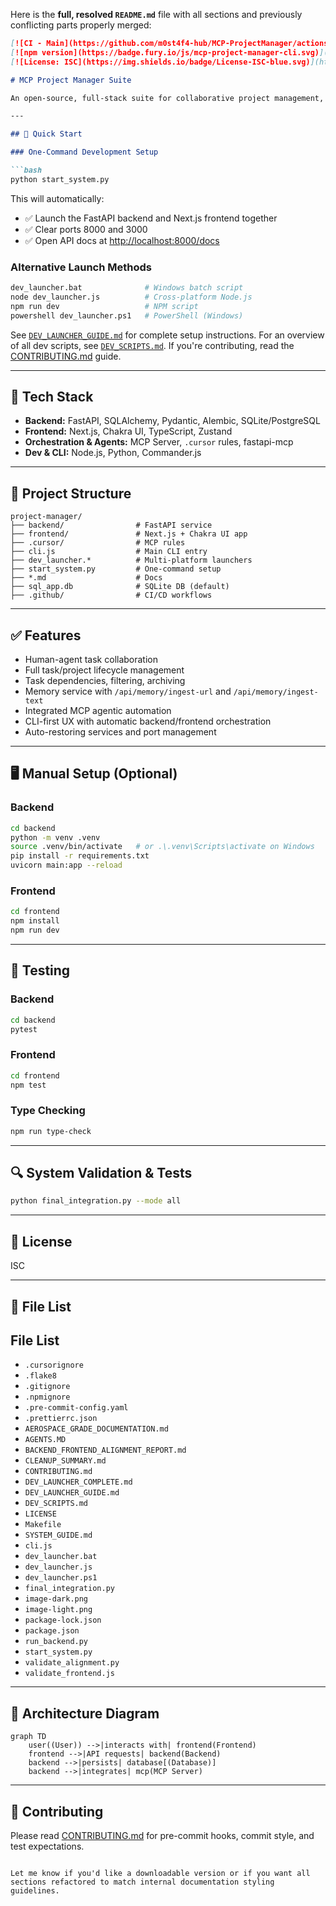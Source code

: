 Here is the **full, resolved `README.md`** file with all sections and previously conflicting parts properly merged:

````markdown
[![CI - Main](https://github.com/m0st4f4-hub/MCP-ProjectManager/actions/workflows/ci.yml/badge.svg?branch=main)](https://github.com/m0st4f4-hub/MCP-ProjectManager/actions/workflows/ci.yml)
[![npm version](https://badge.fury.io/js/mcp-project-manager-cli.svg)](https://badge.fury.io/js/mcp-project-manager-cli)
[![License: ISC](https://img.shields.io/badge/License-ISC-blue.svg)](https://opensource.org/licenses/ISC)

# MCP Project Manager Suite

An open-source, full-stack suite for collaborative project management, empowering human users and AI agents to manage, automate, and execute complex projects—end-to-end. Built with a FastAPI backend, a Next.js/Chakra UI frontend, and integrated with the Model Context Protocol (MCP) for advanced agentic capabilities.

---

## 🚀 Quick Start

### One-Command Development Setup

```bash
python start_system.py
````

This will automatically:

* ✅ Launch the FastAPI backend and Next.js frontend together
* ✅ Clear ports 8000 and 3000
* ✅ Open API docs at [http://localhost:8000/docs](http://localhost:8000/docs)

### Alternative Launch Methods

```bash
dev_launcher.bat              # Windows batch script
node dev_launcher.js          # Cross-platform Node.js
npm run dev                   # NPM script
powershell dev_launcher.ps1   # PowerShell (Windows)
```

See [`DEV_LAUNCHER_GUIDE.md`](./DEV_LAUNCHER_GUIDE.md) for complete setup instructions.
For an overview of all dev scripts, see [`DEV_SCRIPTS.md`](./DEV_SCRIPTS.md).
If you're contributing, read the [CONTRIBUTING.md](./CONTRIBUTING.md) guide.

---

## 🧱 Tech Stack

* **Backend:** FastAPI, SQLAlchemy, Pydantic, Alembic, SQLite/PostgreSQL
* **Frontend:** Next.js, Chakra UI, TypeScript, Zustand
* **Orchestration & Agents:** MCP Server, `.cursor` rules, fastapi-mcp
* **Dev & CLI:** Node.js, Python, Commander.js

---

## 📁 Project Structure

```text
project-manager/
├── backend/                # FastAPI service
├── frontend/               # Next.js + Chakra UI app
├── .cursor/                # MCP rules
├── cli.js                  # Main CLI entry
├── dev_launcher.*          # Multi-platform launchers
├── start_system.py         # One-command setup
├── *.md                    # Docs
├── sql_app.db              # SQLite DB (default)
├── .github/                # CI/CD workflows
```

---

## ✅ Features

* Human-agent task collaboration
* Full task/project lifecycle management
* Task dependencies, filtering, archiving
* Memory service with `/api/memory/ingest-url` and `/api/memory/ingest-text`
* Integrated MCP agentic automation
* CLI-first UX with automatic backend/frontend orchestration
* Auto-restoring services and port management

---

## 🖥️ Manual Setup (Optional)

### Backend

```bash
cd backend
python -m venv .venv
source .venv/bin/activate   # or .\.venv\Scripts\activate on Windows
pip install -r requirements.txt
uvicorn main:app --reload
```

### Frontend

```bash
cd frontend
npm install
npm run dev
```

---

## 🧪 Testing

### Backend

```bash
cd backend
pytest
```

### Frontend

```bash
cd frontend
npm test
```

### Type Checking

```bash
npm run type-check
```

---

## 🔍 System Validation & Tests

```bash
python final_integration.py --mode all
```

---

## 📜 License

ISC

---

## 📂 File List

<!-- File List Start -->
## File List

- `.cursorignore`
- `.flake8`
- `.gitignore`
- `.npmignore`
- `.pre-commit-config.yaml`
- `.prettierrc.json`
- `AEROSPACE_GRADE_DOCUMENTATION.md`
- `AGENTS.MD`
- `BACKEND_FRONTEND_ALIGNMENT_REPORT.md`
- `CLEANUP_SUMMARY.md`
- `CONTRIBUTING.md`
- `DEV_LAUNCHER_COMPLETE.md`
- `DEV_LAUNCHER_GUIDE.md`
- `DEV_SCRIPTS.md`
- `LICENSE`
- `Makefile`
- `SYSTEM_GUIDE.md`
- `cli.js`
- `dev_launcher.bat`
- `dev_launcher.js`
- `dev_launcher.ps1`
- `final_integration.py`
- `image-dark.png`
- `image-light.png`
- `package-lock.json`
- `package.json`
- `run_backend.py`
- `start_system.py`
- `validate_alignment.py`
- `validate_frontend.js`

<!-- File List End -->



---

## 🧠 Architecture Diagram

```mermaid
graph TD
    user((User)) -->|interacts with| frontend(Frontend)
    frontend -->|API requests| backend(Backend)
    backend -->|persists| database[(Database)]
    backend -->|integrates| mcp(MCP Server)
```

---

## 💬 Contributing

Please read [CONTRIBUTING.md](./CONTRIBUTING.md) for pre-commit hooks, commit style, and test expectations.

```

Let me know if you'd like a downloadable version or if you want all sections refactored to match internal documentation styling guidelines.
```
